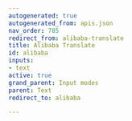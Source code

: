 ```yaml
---
autogenerated: true
autogenerated_from: apis.json
nav_order: 785
redirect_from: alibaba-translate
title: Alibaba Translate
id: alibaba
inputs:
- text
active: true
grand_parent: Input modes
parent: Text
redirect_to: alibaba

---
```


